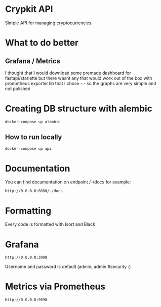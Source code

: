 # Crypkit API
Simple API for managing cryptocurrencies

# What to do better
## Grafana / Metrics
I thought that I would download some premade dashboard for fastapi/starlette but there wasnt any 
that would work out of the box with prometheus exporter lib that I chose -.- so the graphs are 
very simple and not polished

# Creating DB structure with alembic
```bash
docker-compose up alembic 
```

## How to run locally
```bash
docker-compose up api 
```

# Documentation
You can find documentation on endpoint /-/docs for example:
```
http://0.0.0.0:8080/-/docs
```

# Formatting
Every code is formatted with Isort and Black

# Grafana
```
http://0.0.0.0:3000
```
Username and password is default (admin, admin #security :)

# Metrics via Prometheus
```
http://0.0.0.0:9090
```